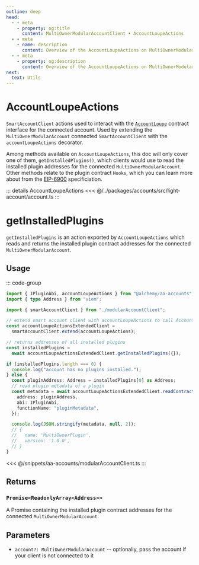 ```yaml
---
outline: deep
head:
  - - meta
    - property: og:title
      content: MultiOwnerModularAccountClient • AccountLoupeActions
  - - meta
    - name: description
      content: Overview of the AccountLoupeActions on MultiOwnerModularAccountClient
  - - meta
    - property: og:description
      content: Overview of the AccountLoupeActions on MultiOwnerModularAccountClient
next:
  text: Utils
---
```


# AccountLoupeActions

`SmartAccountClient` actions used to interact with the [`AccountLoupe`](https://eips.ethereum.org/EIPS/eip-6900#iaccountloupesol) contract interface for the connected account. Used by extending the `MultiOwnerModularAccount` connected `SmartAccountClient` with the `accountLoupeActions` decorator.

Among methods available on `AccountLoupeActions`, this doc will only cover one of them, `getInstalledPlugins()`, which clients would use to read the installed plugin addresses for the connected `MultiOwnerModularAccount`. Other methods relate to the plugin contract `Hooks`, which you can learn more about from the [EIP-6900](https://eips.ethereum.org/EIPS/eip-6900#terms) specificiation.

::: details AccountLoupeActions
<<< @/../packages/accounts/src/light-account/account.ts
:::

# getInstalledPlugins

`getInstalledPlugins` is an action exported by `AccountLoupeActions` which reads and returns the installed plugin contract addresses for the connected `MultiOwnerModularAccount`.

## Usage

::: code-group

```ts [example.ts]
import { IPluginAbi, accountLoupeActions } from "@alchemy/aa-accounts";
import { type Address } from "viem";

import { smartAccountClient } from "./modularAccountClient";

// extend smart account client with accountLoupeActions to call AccountLoupe methods
const accountLoupeActionsExtendedClient =
  smartAccountClient.extend(accountLoupeActions);

// returns addresses of all installed plugins
const installedPlugins =
  await accountLoupeActionsExtendedClient.getInstalledPlugins({});

if (installedPlugins.length === 0) {
  console.log("account has no plugins installed.");
} else {
  const pluginAddress: Address = installedPlugins[0] as Address;
  // read plugin metadata of a plugin
  const metadata = await accountLoupeActionsExtendedClient.readContract({
    address: pluginAddress,
    abi: IPluginAbi,
    functionName: "pluginMetadata",
  });

  console.log(JSON.stringify(metadata, null, 2));
  // {
  //   name: 'MultiOwnerPlugin',
  //   version: '1.0.0',
  // }
}
```

<<< @/snippets/aa-accounts/modularAccountClient.ts
:::

## Returns

### `Promise<ReadonlyArray<Address>>`

A Promise containing the installed plugin contract addresses for the connected `MultiOwnerModularAccount`.

## Parameters

- `account?: MultiOwnerModularAccount` -- optionally, pass the account if your client is not connected to it
